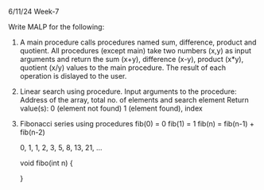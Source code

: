 6/11/24 Week-7

Write MALP for the following:
1. A main procedure calls procedures named sum, difference, product and quotient. 
    All procedures (except main) take two numbers (x,y) as input arguments and return the
    sum (x+y), difference (x-y), product (x*y), quotient (x/y) values to the main procedure.
    The result of each operation is dislayed to the user.

2. Linear search using procedure.
    Input arguments to the procedure: Address of the array, total no. of elements and search element
    Return value(s): 0 (element not found)
                     1 (element found), index

3. Fibonacci series using procedures
    fib(0) = 0
    fib(1) = 1
    fib(n) = fib(n-1) + fib(n-2)

    0, 1, 1, 2, 3, 5, 8, 13, 21, ...

    void fibo(int n)
    {
        
    }